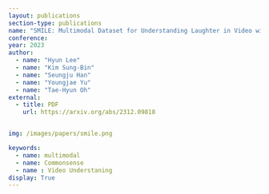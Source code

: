 ```yaml
---
layout: publications
section-type: publications
name: "SMILE: Multimodal Dataset for Understanding Laughter in Video with Language Models"
conference: 
year: 2023
author:
  - name: "Hyun Lee"
  - name: "Kim Sung-Bin"
  - name: "Seungju Han"
  - name: "Youngjae Yu"
  - name: "Tae-Hyun Oh"
external:
  - title: PDF
    url: https://arxiv.org/abs/2312.09818


img: /images/papers/smile.png

keywords:
  - name: multimodal
  - name: Commonsense
  - name : Video Understaning
display: True
---
```

